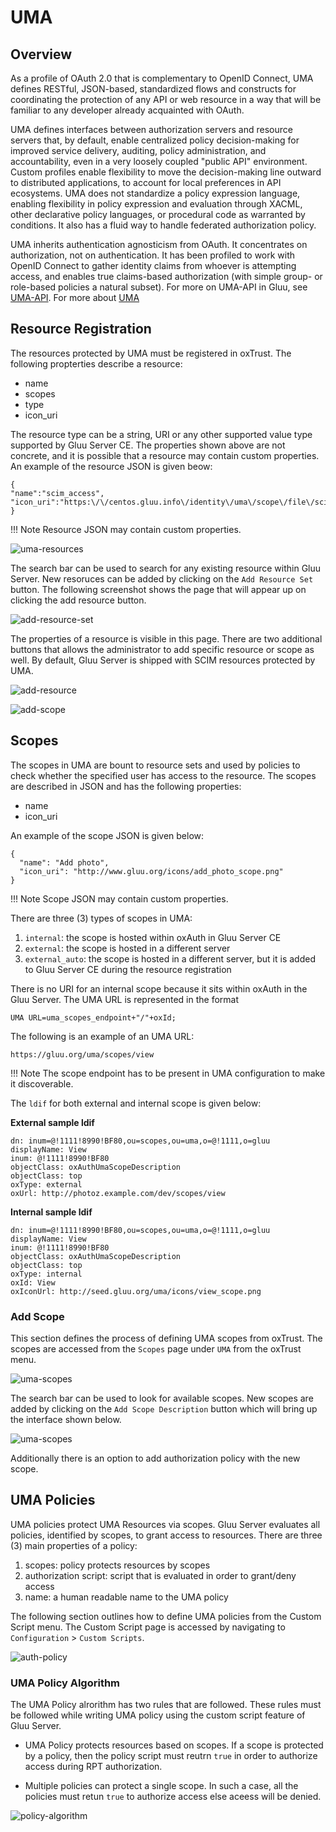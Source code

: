 # UMA
## Overview
As a profile of OAuth 2.0 that is complementary to OpenID Connect, UMA defines RESTful, JSON-based, standardized flows and constructs for coordinating the protection of any API or web resource in a way that will be familiar to any developer already acquainted with OAuth.

UMA defines interfaces between authorization servers and resource servers that, by default, enable centralized policy decision-making for improved service delivery, auditing, policy administration, and accountability, even in a very loosely coupled "public API" environment. Custom profiles enable flexibility to move the decision-making line outward to distributed applications, to account for local preferences in API ecosystems. UMA does not standardize a policy expression language, enabling flexibility in policy expression and evaluation through XACML, other declarative policy languages, or procedural code as warranted by conditions. It also has a fluid way to handle federated authorization policy.

UMA inherits authentication agnosticism from OAuth. It concentrates on authorization, not on authentication. 
It has been profiled to work with OpenID Connect to gather identity claims from whoever is attempting access, 
and enables true claims-based authorization (with simple group- or role-based policies a natural subset). 
For more on UMA-API in Gluu, see [UMA-API](../api-guide/uma-api.md). 
For more about [UMA](https://docs.kantarainitiative.org/uma/rec-uma-core.html)

## Resource Registration
The resources protected by UMA must be registered in oxTrust. The following propterties describe a resource:

- name
- scopes
- type
- icon\_uri

The resource type can be a string, URI or any other supported value type supported by Gluu Server CE. The properties shown above are not concrete, and it is possible that a resource may contain custom properties. An example of the resource JSON is given beow:

```
{
"name":"scim_access",
"icon_uri":"https:\/\/centos.gluu.info\/identity\/uma\/scope\/file\/scim_access"
}
```

!!! Note
    Resource JSON may contain custom properties.

![uma-resources](../img/uma/uma-resources.png)

The search bar can be used to search for any existing resource within Gluu Server. New resoruces can be added by clicking on the `Add Resource Set` button. The following screenshot shows the page that will appear up on clicking the add resource button.

![add-resource-set](../img/uma/add-resource-set.png)

The properties of a resource is visible in this page. There are two additional buttons that allows the administrator to add specific resource or scope as well. By default, Gluu Server is shipped with SCIM resources protected by UMA.

![add-resource](../img/uma/add-resource.png)

![add-scope](../img/uma/add-scope.png)

## Scopes
The scopes in UMA are bount to resource sets and used by policies to check whether the specified user has access to the resource. The scopes are described in JSON and has the following properties:

- name
- icon\_uri

An example  of the scope JSON is given below:

```
{
  "name": "Add photo",
  "icon_uri": "http://www.gluu.org/icons/add_photo_scope.png"
}
```

!!! Note
    Scope JSON may contain custom properties.

There are three (3) types of scopes in UMA:

1. `internal`: the scope is hosted within oxAuth in Gluu Server CE
2. `external`: the scope is hosted in a different server
3. `external_auto`: the scope is hosted in a different server, but it is added to Gluu Server CE during the resource registration

There is no URI for an internal scope because it sits within oxAuth in the Gluu Server. The UMA URL is represented in the format

```
UMA URL=uma_scopes_endpoint+"/"+oxId;
```

The following is an example of an UMA URL:

```
https://gluu.org/uma/scopes/view
```

!!! Note
    The scope endpoint has to be present in UMA configuration to make it discoverable.

The `ldif` for both external and internal scope is given below:

**External sample ldif**
```
dn: inum=@!1111!8990!BF80,ou=scopes,ou=uma,o=@!1111,o=gluu
displayName: View
inum: @!1111!8990!BF80
objectClass: oxAuthUmaScopeDescription
objectClass: top
oxType: external
oxUrl: http://photoz.example.com/dev/scopes/view
```

**Internal sample ldif**
```
dn: inum=@!1111!8990!BF80,ou=scopes,ou=uma,o=@!1111,o=gluu
displayName: View
inum: @!1111!8990!BF80
objectClass: oxAuthUmaScopeDescription
objectClass: top
oxType: internal
oxId: View
oxIconUrl: http://seed.gluu.org/uma/icons/view_scope.png
```

### Add Scope
This section defines the process of defining UMA scopes from oxTrust. The scopes are accessed from the `Scopes` page under `UMA` from the oxTrust menu.

![uma-scopes](../img/uma/uma-scopes.png)

The search bar can be used to look for available scopes. New scopes are added by clicking on the `Add Scope Description` button which will bring up the interface shown below.

![uma-scopes](../img/uma/scopes-add.png)

Additionally there is an option to add authorization policy with the new scope.

## UMA Policies
UMA policies protect UMA Resources via scopes. Gluu Server evaluates all policies, identified by scopes, to grant access to resources. There are three (3) main properties of a policy:

1. scopes: policy protects resources by scopes
2. authorization script: script that is evaluated in order to grant/deny access
3. name: a human readable name to the UMA policy

The following section outlines how to define UMA policies from the Custom Script menu. The Custom Script page is accessed by navigating to `Configuration` > `Custom Scripts`.

![auth-policy](../img/uma/auth-policy.png)

### UMA Policy Algorithm
The UMA Policy alrorithm has two rules that are followed. These rules must be followed while writing UMA policy using the custom script feature of Gluu Server.

- UMA Policy protects resources based on scopes. If a scope is protected by a policy, then the policy script must reutrn `true` in order to authorize access during RPT authorization.

- Multiple policies can protect a single scope. In such a case, all the policies must retun `true` to authorize access else aceess will be denied.

![policy-algorithm](../img/uma/policy-algorithm.jpg) 
